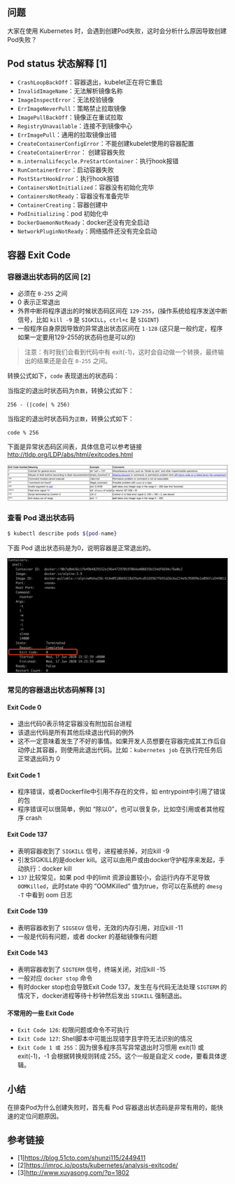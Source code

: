 ## 问题

大家在使用 Kubernetes 时，会遇到创建Pod失败，这时会分析什么原因导致创建Pod失败？

## Pod status 状态解释 [1]

- `CrashLoopBackOff`：容器退出，kubelet正在将它重启
- `InvalidImageName`：无法解析镜像名称
- `ImageInspectError`：无法校验镜像
- `ErrImageNeverPull`：策略禁止拉取镜像
- `ImagePullBackOff`：镜像正在重试拉取
- `RegistryUnavailable`：连接不到镜像中心
- `ErrImagePull`：通用的拉取镜像出错
- `CreateContainerConfigError`：不能创建kubelet使用的容器配置
- `CreateContainerError`： 创建容器失败
- `m.internalLifecycle.PreStartContainer`：执行hook报错
- `RunContainerError`：启动容器失败
- `PostStartHookError`：执行hook报错 
- `ContainersNotInitialized`：容器没有初始化完毕
- `ContainersNotReady`：容器没有准备完毕 
- `ContainerCreating`：容器创建中
- `PodInitializing`：pod 初始化中 
- `DockerDaemonNotReady`：docker还没有完全启动
- `NetworkPluginNotReady`：网络插件还没有完全启动

## 容器 Exit Code

### 容器退出状态码的区间 [2]

- 必须在 `0-255` 之间
- 0 表示正常退出
- 外界中断将程序退出的时候状态码区间在 `129-255`，(操作系统给程序发送中断信号，比如 `kill -9` 是 `SIGKILL`，`ctrl+c` 是 `SIGINT`)
- 一般程序自身原因导致的异常退出状态区间在 `1-128` (这只是一般约定，程序如果一定要用129-255的状态码也是可以的)

> 注意：有时我们会看到代码中有 exit(-1)，这时会自动做一个转换，最终输出的结果还是会在 `0-255` 之间。

转换公式如下，`code` 表现退出的状态码：

当指定的退出时状态码为`负数`，转换公式如下：

```
256 - (|code| % 256)
```

当指定的退出时状态码为`正数`，转换公式如下：

```
code % 256
```

下面是异常状态码区间表，具体信息可以参考链接 http://tldp.org/LDP/abs/html/exitcodes.html

![](/img/pod-exit-code-2.png)

### 查看 Pod 退出状态码

```bash
$ kubectl describe pods ${pod-name}
```

下面 Pod 退出状态码是为0，说明容器是正常退出的。

![](/img/pod-exit-code-1.png)


### 常见的容器退出状态码解释 [3]

#### Exit Code 0

- 退出代码0表示特定容器没有附加前台进程
- 该退出代码是所有其他后续退出代码的例外
- 这不一定意味着发生了不好的事情。如果开发人员想要在容器完成其工作后自动停止其容器，则使用此退出代码。比如：`kubernetes job` 在执行完任务后正常退出码为 0

#### Exit Code 1

- 程序错误，或者Dockerfile中引用不存在的文件，如 entrypoint中引用了错误的包
- 程序错误可以很简单，例如 “除以0”，也可以很复杂，比如空引用或者其他程序 crash

#### Exit Code 137

- 表明容器收到了 `SIGKILL` 信号，进程被杀掉，对应kill -9
- 引发SIGKILL的是docker kill。这可以由用户或由docker守护程序来发起，手动执行：docker kill
- `137` 比较常见，如果 pod 中的limit 资源设置较小，会运行内存不足导致 `OOMKilled`，此时state 中的 ”OOMKilled” 值为true，你可以在系统的 `dmesg -T` 中看到 oom 日志

#### Exit Code 139

- 表明容器收到了 `SIGSEGV` 信号，无效的内存引用，对应kill -11
- 一般是代码有问题，或者 docker 的基础镜像有问题

#### Exit Code 143

- 表明容器收到了 `SIGTERM` 信号，终端关闭，对应kill -15
- 一般对应 `docker stop` 命令
- 有时docker stop也会导致Exit Code 137。发生在与代码无法处理 `SIGTERM` 的情况下，docker进程等待十秒钟然后发出 `SIGKILL` 强制退出。

#### 不常用的一些 Exit Code

- `Exit Code 126`: 权限问题或命令不可执行
- `Exit Code 127`: Shell脚本中可能出现错字且字符无法识别的情况
- `Exit Code 1 或 255`：因为很多程序员写异常退出时习惯用 exit(1) 或 exit(-1)，-1 会根据转换规则转成 255。这个一般是自定义 code，要看具体逻辑。

## 小结

在排查Pod为什么创建失败时，首先看 Pod 容器退出状态码是非常有用的，能快速的定位问题原因。

## 参考链接

- [1]https://blog.51cto.com/shunzi115/2449411
- [2]https://imroc.io/posts/kubernetes/analysis-exitcode/
- [3]http://www.xuyasong.com/?p=1802